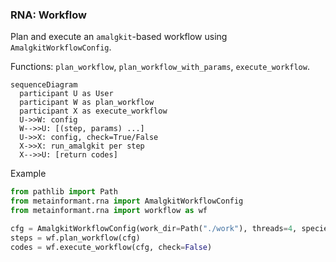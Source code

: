 ### RNA: Workflow

Plan and execute an `amalgkit`-based workflow using `AmalgkitWorkflowConfig`.

Functions: `plan_workflow`, `plan_workflow_with_params`, `execute_workflow`.

```mermaid
sequenceDiagram
  participant U as User
  participant W as plan_workflow
  participant X as execute_workflow
  U->>W: config
  W-->>U: [(step, params) ...]
  U->>X: config, check=True/False
  X->>X: run_amalgkit per step
  X-->>U: [return codes]
```

Example

```python
from pathlib import Path
from metainformant.rna import AmalgkitWorkflowConfig
from metainformant.rna import workflow as wf

cfg = AmalgkitWorkflowConfig(work_dir=Path("./work"), threads=4, species_list=["Apis_mellifera"])
steps = wf.plan_workflow(cfg)
codes = wf.execute_workflow(cfg, check=False)
```


